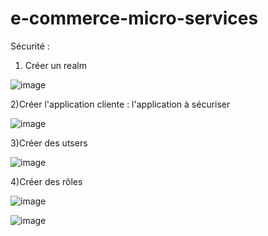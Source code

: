 # e-commerce-micro-services
Sécurité :
1) Créer un realm 


![image](https://user-images.githubusercontent.com/96297390/210277987-63bb8810-0d17-4075-b1d0-a2db3a4e4a3c.png)

2)Créer l'application cliente : l'application à sécuriser

![image](https://user-images.githubusercontent.com/96297390/210280361-f36ec0ef-3299-42e7-927e-553320fddd1b.png)

3)Créer des utsers

![image](https://user-images.githubusercontent.com/96297390/210280787-13c24305-c697-4857-beca-527f27fa17db.png)

4)Créer des rôles

![image](https://user-images.githubusercontent.com/96297390/210280929-ae33c552-75c6-4e38-96a3-53e0e74c4cb9.png)

![image](https://user-images.githubusercontent.com/96297390/210281002-3545c61c-03a9-41e4-90d8-95655dc9e345.png)


